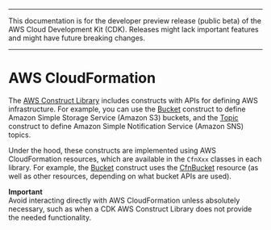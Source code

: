 --------

This documentation is for the developer preview release \(public beta\) of the AWS Cloud Development Kit \(CDK\)\. Releases might lack important features and might have future breaking changes\.

--------

# AWS CloudFormation<a name="cloudformation"></a>

The [AWS Construct Library](aws_construct_lib.md) includes constructs with APIs for defining AWS infrastructure\. For example, you can use the [Bucket](s3-base-url;/.bucket.html) construct to define Amazon Simple Storage Service \(Amazon S3\) buckets, and the [Topic]("https://docs.aws.amazon.com/cdk/api/latest/typescript/api/aws-sns"/topic.html) construct to define Amazon Simple Notification Service \(Amazon SNS\) topics\.

Under the hood, these constructs are implemented using AWS CloudFormation resources, which are available in the `CfnXxx` classes in each library\. For example, the [Bucket](s3-base-url;/.bucket.html) construct uses the [CfnBucket](https://docs.aws.amazon.com/cdk/api/latest/typescript/api/aws-s3/cfnbucket.html) resource \(as well as other resources, depending on what bucket APIs are used\)\.

**Important**  
Avoid interacting directly with AWS CloudFormation unless absolutely necessary, such as when a CDK AWS Construct Library does not provide the needed functionality\.
